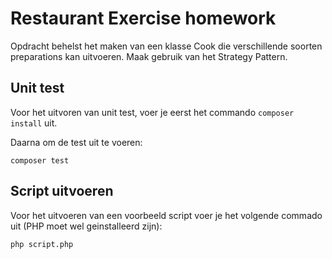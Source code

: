 # Restaurant Exercise homework

Opdracht behelst het maken van een klasse Cook die verschillende soorten preparations kan uitvoeren. Maak
gebruik van het Strategy Pattern.

## Unit test

Voor het uitvoren van unit test, voer je eerst het commando `composer install` uit.

Daarna om de test uit te voeren:

```
composer test
```

## Script uitvoeren

Voor het uitvoeren van een voorbeeld script voer je het volgende commado uit (PHP moet wel geinstalleerd zijn):

```
php script.php
```
